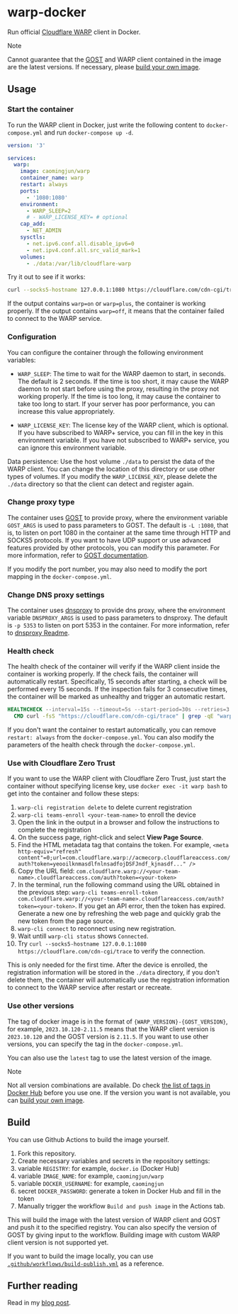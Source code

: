 # warp-docker

Run official [Cloudflare WARP](https://1.1.1.1/) client in Docker.

> [!NOTE]
> Cannot guarantee that the [GOST](https://github.com/ginuerzh/gost) and WARP client contained in the image are the latest versions. If necessary, please [build your own image](#build).

## Usage

### Start the container

To run the WARP client in Docker, just write the following content to `docker-compose.yml` and run `docker-compose up -d`.

```yaml
version: '3'

services:
  warp:
    image: caomingjun/warp
    container_name: warp
    restart: always
    ports:
      - '1080:1080'
    environment:
      - WARP_SLEEP=2
      # - WARP_LICENSE_KEY= # optional
    cap_add:
      - NET_ADMIN
    sysctls:
      - net.ipv6.conf.all.disable_ipv6=0
      - net.ipv4.conf.all.src_valid_mark=1
    volumes:
      - ./data:/var/lib/cloudflare-warp
```

Try it out to see if it works:

```bash
curl --socks5-hostname 127.0.0.1:1080 https://cloudflare.com/cdn-cgi/trace
```

If the output contains `warp=on` or `warp=plus`, the container is working properly. If the output contains `warp=off`, it means that the container failed to connect to the WARP service.

### Configuration

You can configure the container through the following environment variables:
  
- `WARP_SLEEP`: The time to wait for the WARP daemon to start, in seconds. The default is 2 seconds. If the time is too short, it may cause the WARP daemon to not start before using the proxy, resulting in the proxy not working properly. If the time is too long, it may cause the container to take too long to start. If your server has poor performance, you can increase this value appropriately.

- `WARP_LICENSE_KEY`: The license key of the WARP client, which is optional. If you have subscribed to WARP+ service, you can fill in the key in this environment variable. If you have not subscribed to WARP+ service, you can ignore this environment variable.
  
Data persistence: Use the host volume `./data` to persist the data of the WARP client. You can change the location of this directory or use other types of volumes. If you modify the `WARP_LICENSE_KEY`, please delete the `./data` directory so that the client can detect and register again.

### Change proxy type

The container uses [GOST](https://github.com/ginuerzh/gost) to provide proxy, where the environment variable `GOST_ARGS` is used to pass parameters to GOST. The default is `-L :1080`, that is, to listen on port 1080 in the container at the same time through HTTP and SOCKS5 protocols. If you want to have UDP support or use advanced features provided by other protocols, you can modify this parameter. For more information, refer to [GOST documentation](https://v2.gost.run/en/).

If you modify the port number, you may also need to modify the port mapping in the `docker-compose.yml`.

### Change DNS proxy settings
The container uses [dnsproxy](https://github.com/AdguardTeam/dnsproxy) to provide dns proxy, where the environment variable `DNSPROXY_ARGS` is used to pass parameters to dnsproxy. The default is `-p 5353` to listen on port 5353 in the container. For more information, refer to [dnsproxy Readme](https://github.com/AdguardTeam/dnsproxy?tab=readme-ov-file#dns-proxy-).

### Health check

The health check of the container will verify if the WARP client inside the container is working properly. If the check fails, the container will automatically restart. Specifically, 15 seconds after starting, a check will be performed every 15 seconds. If the inspection fails for 3 consecutive times, the container will be marked as unhealthy and trigger an automatic restart.

```Dockerfile
HEALTHCHECK --interval=15s --timeout=5s --start-period=30s --retries=3 \
  CMD curl -fsS "https://cloudflare.com/cdn-cgi/trace" | grep -qE "warp=(plus|on)" || exit 1
```

If you don't want the container to restart automatically, you can remove `restart: always` from the `docker-compose.yml`. You can also modify the parameters of the health check through the `docker-compose.yml`.

### Use with Cloudflare Zero Trust

If you want to use the WARP client with Cloudflare Zero Trust, just start the container without specifying license key, use `docker exec -it warp bash` to get into the container and follow these steps:

1. `warp-cli registration delete` to delete current registration
2. `warp-cli teams-enroll <your-team-name>` to enroll the device
3. Open the link in the output in a browser and follow the instructions to complete the registration
4. On the success page, right-click and select **View Page Source**.
5. Find the HTML metadata tag that contains the token. For example, `<meta http-equiv="refresh" content"=0;url=com.cloudflare.warp://acmecorp.cloudflareaccess.com/auth?token=yeooilknmasdlfnlnsadfojDSFJndf_kjnasdf..." />`
6. Copy the URL field: `com.cloudflare.warp://<your-team-name>.cloudflareaccess.com/auth?token=<your-token>`
7. In the terminal, run the following command using the URL obtained in the previous step: `warp-cli teams-enroll-token com.cloudflare.warp://<your-team-name>.cloudflareaccess.com/auth?token=<your-token>`. If you get an API error, then the token has expired. Generate a new one by refreshing the web page and quickly grab the new token from the page source.
8. `warp-cli connect` to reconnect using new registration.
9. Wait untill `warp-cli status` shows `Connected`.
10. Try `curl --socks5-hostname 127.0.0.1:1080 https://cloudflare.com/cdn-cgi/trace` to verify the connection.

This is only needed for the first time. After the device is enrolled, the registration information will be stored in the `./data` directory, if you don't delete them, the container will automatically use the registration information to connect to the WARP service after restart or recreate.

### Use other versions

The tag of docker image is in the format of `{WARP_VERSION}-{GOST_VERSION}`, for example, `2023.10.120-2.11.5` means that the WARP client version is `2023.10.120` and the GOST version is `2.11.5`. If you want to use other versions, you can specify the tag in the `docker-compose.yml`.

You can also use the `latest` tag to use the latest version of the image.

> [!NOTE]
> Not all version combinations are available. Do check [the list of tags in Docker Hub](https://hub.docker.com/r/caomingjun/warp/tags) before you use one. If the version you want is not available, you can [build your own image](#build).

## Build

You can use Github Actions to build the image yourself.

1. Fork this repository.
2. Create necessary variables and secrets in the repository settings:
  1. variable `REGISTRY`: for example, `docker.io` (Docker Hub)
  2. variable `IMAGE_NAME`: for example, `caomingjun/warp`
  3. variable `DOCKER_USERNAME`: for example, `caomingjun`
  4. secret `DOCKER_PASSWORD`: generate a token in Docker Hub and fill in the token
3. Manually trigger the workflow `Build and push image` in the Actions tab.

This will build the image with the latest version of WARP client and GOST and push it to the specified registry. You can also specify the version of GOST by giving input to the workflow. Building image with custom WARP client version is not supported yet.

If you want to build the image locally, you can use [`.github/workflows/build-publish.yml`](.github/workflows/build-publish.yml) as a reference.

## Further reading

Read in my [blog post](https://blog.caomingjun.com/run-cloudflare-warp-in-docker/en/#How-it-works).
